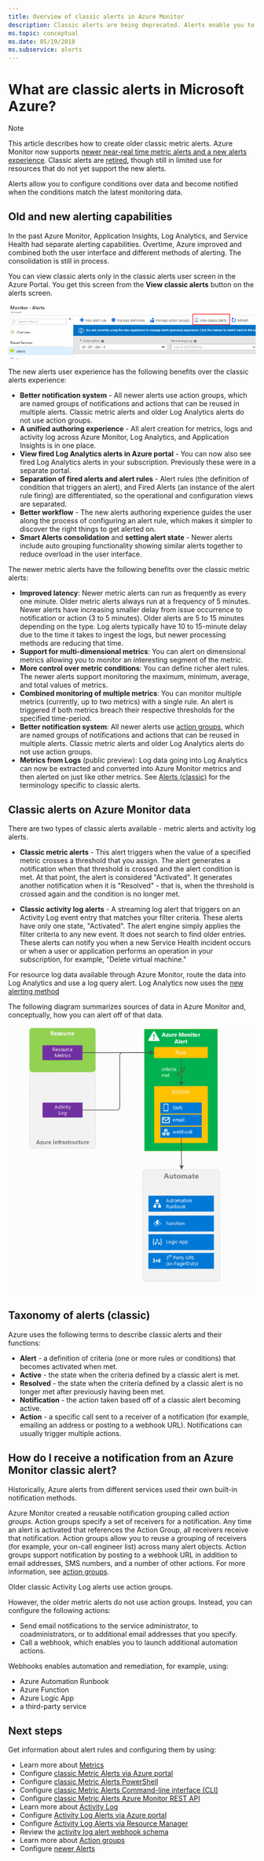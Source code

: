```yaml
---
title: Overview of classic alerts in Azure Monitor
description: Classic alerts are being deprecated. Alerts enable you to monitor Azure resource metrics, events, or logs and be notified when a condition you specify is met.
ms.topic: conceptual
ms.date: 05/19/2018
ms.subservice: alerts
---
```


# What are classic alerts in Microsoft Azure?

> [!NOTE]
> This article describes how to create older classic metric alerts. Azure Monitor now supports [newer near-real time metric alerts and a new alerts experience](../platform/alerts-overview.md). Classic alerts are [retired](../platform/monitoring-classic-retirement.md), though still in limited use for resources that do not yet support the new alerts.
>

Alerts allow you to configure conditions over data and become notified when the conditions match the latest monitoring data.

## Old and new alerting capabilities

In the past Azure Monitor, Application Insights, Log Analytics, and Service Health had separate alerting capabilities. Overtime, Azure improved and combined both the user interface and different methods of alerting. The consolidation is still in process.

You can view classic alerts only in the classic alerts user screen in the Azure Portal. You get this screen from the **View classic alerts** button on the alerts screen. 

 ![Alert choices in Azure portal](media/alerts-classic.overview/monitor-alert-screen2.png)

The new alerts user experience has the following benefits over the classic alerts experience:
- **Better notification system** - All newer alerts use action groups, which are named groups of notifications and actions that can be reused in multiple alerts. Classic metric alerts and older Log Analytics alerts do not use action groups.
- **A unified authoring experience** - All alert creation for metrics, logs and activity log across Azure Monitor, Log Analytics, and Application Insights is in one place.
- **View fired Log Analytics alerts in Azure portal** - You can now also see fired Log Analytics alerts in your subscription. Previously these were in a separate portal.
- **Separation of fired alerts and alert rules** - Alert rules (the definition of condition that triggers an alert), and Fired Alerts (an instance of the alert rule firing) are differentiated, so the operational and configuration views are separated.
- **Better workflow** - The new alerts authoring experience guides the user along the process of configuring an alert rule, which makes it simpler to discover the right things to get alerted on.
- **Smart Alerts consolidation** and **setting alert state**  -  Newer alerts include auto grouping functionality showing similar alerts together to reduce overload in the user interface. 

The newer metric alerts have the following benefits over the classic metric alerts:
- **Improved latency**: Newer metric alerts can run as frequently as every one minute. Older metric alerts always run at a frequency of 5 minutes. Newer alerts have increasing smaller delay from issue occurrence to notification or action (3 to 5 minutes). Older alerts are 5 to 15 minutes depending on the type.  Log alerts typically have 10 to 15-minute delay due to the time it takes to ingest the logs, but newer processing methods are reducing that time. 
- **Support for multi-dimensional metrics**: You can alert on dimensional metrics allowing you to monitor an interesting segment of the metric.
- **More control over metric conditions**: You can define richer alert rules. The newer alerts support monitoring the maximum, minimum, average, and total values of metrics.
- **Combined monitoring of multiple metrics**: You can monitor multiple metrics (currently, up to two metrics) with a single rule. An alert is triggered if both metrics breach their respective thresholds for the specified time-period.
- **Better notification system**: All newer alerts use [action groups](../platform/action-groups.md), which are named groups of notifications and actions that can be reused in multiple alerts.  Classic metric alerts and older Log Analytics alerts do not use action groups. 
- **Metrics from Logs** (public preview): Log data going into Log Analytics can now be extracted and converted into Azure Monitor metrics and then alerted on just like other metrics. 
See [Alerts (classic)]() for the terminology specific to classic alerts. 


## Classic alerts on Azure Monitor data
There are two types of classic alerts available -  metric alerts and activity log alerts.

* **Classic metric alerts** - This alert triggers when the value of a specified metric crosses a threshold that you assign. The alert generates a notification when that threshold is crossed and the alert condition is met. At that point, the alert is considered "Activated". It generates another notification when it is "Resolved" - that is, when the threshold is crossed again and the condition is no longer met.

* **Classic activity log alerts** - A streaming log alert that triggers on an Activity Log event entry that matches your filter criteria. These alerts have only one state, "Activated". The alert engine simply applies the filter criteria to any new event. It does not search to find older entries. These alerts can notify you when a new Service Health incident occurs or when a user or application performs an operation in your subscription, for example, "Delete virtual machine."

For resource log data available through Azure Monitor, route the data into Log Analytics and use a log query alert. Log Analytics now uses the [new alerting method](../platform/alerts-overview.md) 

The following diagram summarizes sources of data in Azure Monitor and, conceptually, how you can alert off of that data.

![Alerts explained](media/alerts-classic.overview/Alerts_Overview_Resource_v5.png)

## Taxonomy of alerts (classic)
Azure uses the following terms to describe classic alerts and their functions:
* **Alert** - a definition of criteria (one or more rules or conditions) that becomes activated when met.
* **Active** - the state when the criteria defined by a classic alert is met.
* **Resolved** - the state when the criteria defined by a classic alert is no longer met after previously having been met.
* **Notification** - the action taken based off of a classic alert becoming active.
* **Action** - a specific call sent to a receiver of a notification (for example, emailing an address or posting to a webhook URL). Notifications can usually trigger multiple actions.

## How do I receive a notification from an Azure Monitor classic alert?
Historically, Azure alerts from different services used their own built-in notification methods. 

Azure Monitor created a reusable notification grouping called *action groups*. Action groups specify a set of receivers for a notification. Any time an alert is activated that references the Action Group, all receivers receive that notification. Action groups allow you to reuse a grouping of receivers (for example, your on-call engineer list) across many alert objects. Action groups support notification by posting to a webhook URL in addition to email addresses, SMS numbers, and a number of other actions.  For more information, see [action groups](../platform/action-groups.md). 

Older classic Activity Log alerts use action groups.

However, the older metric alerts do not use action groups. Instead, you can configure the following actions: 
- Send email notifications to the service administrator, to coadministrators, or to additional email addresses that you specify.
- Call a webhook, which enables you to launch additional automation actions.

Webhooks enables automation and remediation, for example, using:
- Azure Automation Runbook
- Azure Function
- Azure Logic App
- a third-party service

## Next steps
Get information about alert rules and configuring them by using:

* Learn more about [Metrics](../platform/data-platform.md)
* Configure [classic Metric Alerts via Azure portal](alerts-classic-portal.md)
* Configure [classic Metric Alerts PowerShell](alerts-classic-portal.md)
* Configure [classic Metric Alerts Command-line interface (CLI)](alerts-classic-portal.md)
* Configure [classic Metric Alerts Azure Monitor REST API](/rest/api/monitor/alertrules)
* Learn more about [Activity Log](../platform/platform-logs-overview.md)
* Configure [Activity Log Alerts via Azure portal](../platform/activity-log-alerts.md)
* Configure [Activity Log Alerts via Resource Manager](../platform/alerts-activity-log.md)
* Review the [activity log alert webhook schema](activity-log-alerts-webhook.md)
* Learn more about [Action groups](../platform/action-groups.md)
* Configure [newer Alerts](alerts-metric.md)

